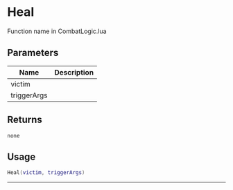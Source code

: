 # Heal

Function name in CombatLogic.lua

## Parameters

| Name        | Description |
| ----------- | ----------- |
| victim      |             |
| triggerArgs |             |

## Returns

`none`

## Usage

```lua
Heal(victim, triggerArgs)
```

---
